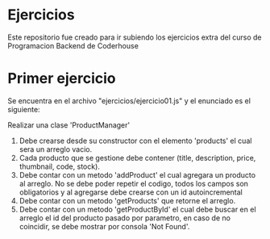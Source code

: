 # Ejercicios

Este repositorio fue creado para ir subiendo los ejercicios extra del curso de Programacion Backend de Coderhouse

# Primer ejercicio

Se encuentra en el archivo "ejercicios/ejercicio01.js" y el enunciado es el siguiente:

Realizar una clase 'ProductManager'

1. Debe crearse desde su constructor con el elemento 'products' el cual sera un arreglo vacio.
2. Cada producto que se gestione debe contener (title, description, price, thumbnail, code, stock).
3. Debe contar con un metodo 'addProduct' el cual agregara un producto al arreglo. No se debe poder repetir el codigo, todos los campos son obligatorios y al agregarse debe crearse con un id autoincremental
4. Debe contar con un metodo 'getProducts' que retorne el arreglo.
5. Debe contar con un metodo 'getProductById' el cual debe buscar en el arreglo el id del producto pasado por parametro, en caso de no coincidir, se debe mostrar por consola 'Not Found'.


